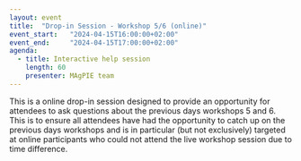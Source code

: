 ```yaml
---
layout: event
title:  "Drop-in Session - Workshop 5/6 (online)"
event_start:   "2024-04-15T16:00:00+02:00"
event_end:     "2024-04-15T17:00:00+02:00"
agenda:
  - title: Interactive help session
    length: 60
    presenter: MAgPIE team
---
```

This is a online drop-in session designed to provide an opportunity for attendees to ask questions about the previous days workshops 5 and 6. This is to ensure all attendees have had the opportunity to catch up on the previous days workshops and is in particular (but not exclusively) targeted at online participants who could not attend the live workshop session due to time difference.